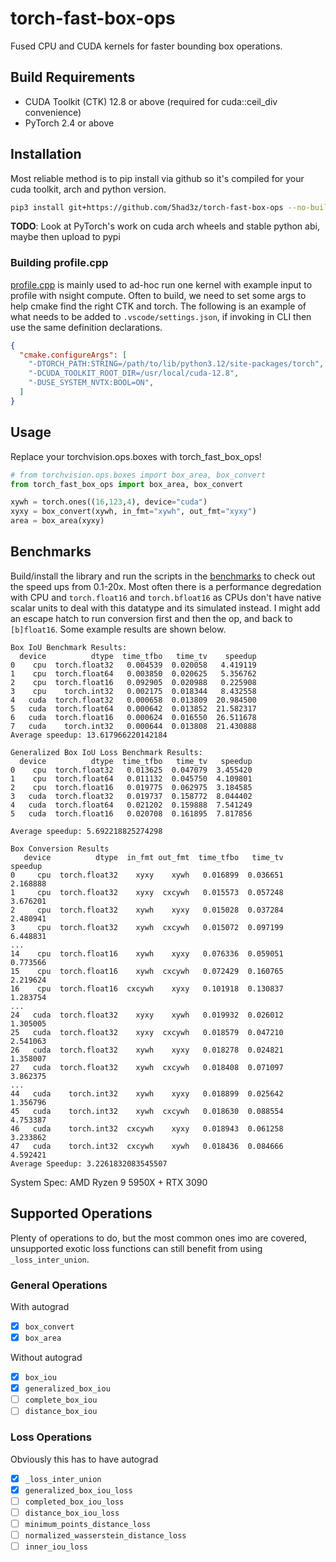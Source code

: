 # torch-fast-box-ops

Fused CPU and CUDA kernels for faster bounding box operations.

## Build Requirements

- CUDA Toolkit (CTK) 12.8 or above (required for cuda::ceil_div convenience)
- PyTorch 2.4 or above

## Installation

Most reliable method is to pip install via github so it's compiled for your cuda toolkit, arch and python version.

```sh
pip3 install git+https://github.com/5had3z/torch-fast-box-ops --no-build-isolation
```

__TODO__: Look at PyTorch's work on cuda arch wheels and stable python abi, maybe then upload to pypi

### Building profile.cpp

[profile.cpp](./torch_fast_box_ops/profile.cpp) is mainly used to ad-hoc run one kernel with example input to profile with nsight compute. Often to build, we need to set some args to help cmake find the right CTK and torch. The following is an example of what needs to be added to `.vscode/settings.json`, if invoking in CLI then use the same definition declarations.

```json
{
  "cmake.configureArgs": [
    "-DTORCH_PATH:STRING=/path/to/lib/python3.12/site-packages/torch",
    "-DCUDA_TOOLKIT_ROOT_DIR=/usr/local/cuda-12.8",
    "-DUSE_SYSTEM_NVTX:BOOL=ON",
  ]
}
```

## Usage

Replace your torchvision.ops.boxes with torch_fast_box_ops!

```python
# from torchvision.ops.boxes import box_area, box_convert
from torch_fast_box_ops import box_area, box_convert

xywh = torch.ones((16,123,4), device="cuda")
xyxy = box_convert(xywh, in_fmt="xywh", out_fmt="xyxy")
area = box_area(xyxy)
```

## Benchmarks

Build/install the library and run the scripts in the [benchmarks](./benchmark/) to check out the speed ups from 0.1-20x. Most often there is a performance degredation with CPU and `torch.float16` and `torch.bfloat16` as CPUs don't have native scalar units to deal with this datatype and its simulated instead. I might add an escape hatch to run conversion first and then the op, and back to `[b]float16`. Some example results are shown below.

```text
Box IoU Benchmark Results:
  device          dtype  time_tfbo   time_tv    speedup
0    cpu  torch.float32   0.004539  0.020058   4.419119
1    cpu  torch.float64   0.003850  0.020625   5.356762
2    cpu  torch.float16   0.092905  0.020988   0.225908
3    cpu    torch.int32   0.002175  0.018344   8.432558
4   cuda  torch.float32   0.000658  0.013809  20.984500
5   cuda  torch.float64   0.000642  0.013852  21.582317
6   cuda  torch.float16   0.000624  0.016550  26.511678
7   cuda    torch.int32   0.000644  0.013808  21.430888
Average speedup: 13.617966220142184
```

```text
Generalized Box IoU Loss Benchmark Results:
  device          dtype  time_tfbo   time_tv   speedup
0    cpu  torch.float32   0.013625  0.047079  3.455420
1    cpu  torch.float64   0.011132  0.045750  4.109801
2    cpu  torch.float16   0.019775  0.062975  3.184585
3   cuda  torch.float32   0.019737  0.158772  8.044402
4   cuda  torch.float64   0.021202  0.159888  7.541249
5   cuda  torch.float16   0.020708  0.161895  7.817856

Average speedup: 5.692218825274298
```

```text
Box Conversion Results
   device          dtype  in_fmt out_fmt  time_tfbo   time_tv   speedup
0     cpu  torch.float32    xyxy    xywh   0.016899  0.036651  2.168888
1     cpu  torch.float32    xyxy  cxcywh   0.015573  0.057248  3.676201
2     cpu  torch.float32    xywh    xyxy   0.015028  0.037284  2.480941
3     cpu  torch.float32    xywh  cxcywh   0.015072  0.097199  6.448831
...
14    cpu  torch.float16    xywh    xyxy   0.076336  0.059051  0.773566
15    cpu  torch.float16    xywh  cxcywh   0.072429  0.160765  2.219624
16    cpu  torch.float16  cxcywh    xyxy   0.101918  0.130837  1.283754
...
24   cuda  torch.float32    xyxy    xywh   0.019932  0.026012  1.305005
25   cuda  torch.float32    xyxy  cxcywh   0.018579  0.047210  2.541063
26   cuda  torch.float32    xywh    xyxy   0.018278  0.024821  1.358007
27   cuda  torch.float32    xywh  cxcywh   0.018408  0.071097  3.862375
...
44   cuda    torch.int32    xywh    xyxy   0.018899  0.025642  1.356796
45   cuda    torch.int32    xywh  cxcywh   0.018630  0.088554  4.753387
46   cuda    torch.int32  cxcywh    xyxy   0.018943  0.061258  3.233862
47   cuda    torch.int32  cxcywh    xywh   0.018436  0.084666  4.592421
Average Speedup: 3.2261832083545507
```

System Spec: AMD Ryzen 9 5950X + RTX 3090

## Supported Operations

Plenty of operations to do, but the most common ones imo are covered, unsupported exotic loss functions can still benefit from using `_loss_inter_union`.

### General Operations

With autograd

- [x] `box_convert`
- [x] `box_area`

Without autograd

- [x] `box_iou`
- [x] `generalized_box_iou`
- [ ] `complete_box_iou`
- [ ] `distance_box_iou`

### Loss Operations

Obviously this has to have autograd

- [x] `_loss_inter_union`
- [x] `generalized_box_iou_loss`
- [ ] `completed_box_iou_loss`
- [ ] `distance_box_iou_loss`
- [ ] `minimum_points_distance_loss`
- [ ] `normalized_wasserstein_distance_loss`
- [ ] `inner_iou_loss`
